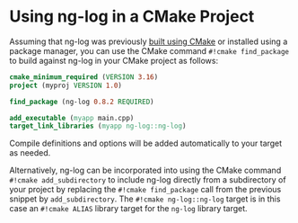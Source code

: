 # Using ng-log in a CMake Project

Assuming that ng-log was previously [built using CMake](build.md#cmake) or
installed using a package manager, you can use the CMake command `#!cmake
find_package` to build against ng-log in your CMake project as follows:

``` cmake title="CMakeLists.txt"
cmake_minimum_required (VERSION 3.16)
project (myproj VERSION 1.0)

find_package (ng-log 0.8.2 REQUIRED)

add_executable (myapp main.cpp)
target_link_libraries (myapp ng-log::ng-log)
```

Compile definitions and options will be added automatically to your target as
needed.

Alternatively, ng-log can be incorporated into using the CMake command `#!cmake
add_subdirectory` to include ng-log directly from a subdirectory of your project
by replacing the `#!cmake find_package` call from the previous snippet by
`add_subdirectory`. The `#!cmake ng-log::ng-log` target is in this case an
`#!cmake ALIAS` library target for the `ng-log` library target.
